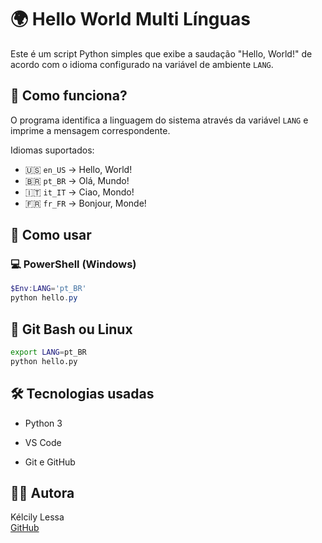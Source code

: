 # 🌍 Hello World Multi Línguas

Este é um script Python simples que exibe a saudação "Hello, World!" de acordo com o idioma configurado na variável de ambiente `LANG`.

## 📜 Como funciona?

O programa identifica a linguagem do sistema através da variável `LANG` e imprime a mensagem correspondente.

Idiomas suportados:

- 🇺🇸 `en_US` → Hello, World!
- 🇧🇷 `pt_BR` → Olá, Mundo!
- 🇮🇹 `it_IT` → Ciao, Mondo!
- 🇫🇷 `fr_FR` → Bonjour, Monde!

## 🚀 Como usar

### 💻 PowerShell (Windows)

```powershell
$Env:LANG='pt_BR'
python hello.py
```
## 🐧 Git Bash ou Linux

```bash
export LANG=pt_BR
python hello.py
```

## 🛠️ Tecnologias usadas

- Python 3

- VS Code

- Git e GitHub



## 👩‍💻 Autora

Kélcily Lessa    
[GitHub](https://github.com/Layle234)


